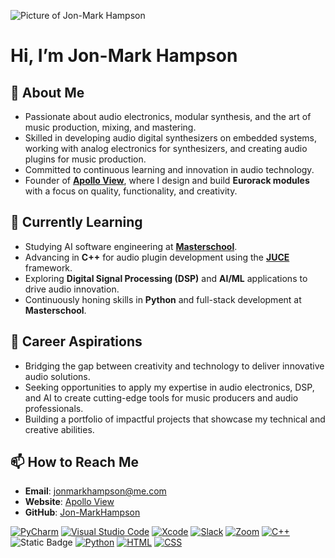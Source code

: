 ![Picture of Jon-Mark Hampson](https://cdn.discordapp.com/attachments/1339902346192486403/1339950529241022504/GitHub_Banner.png?ex=67b095ad&is=67af442d&hm=76b03f19ebaf16a769552b22e7c71b2b444cf4b710e893fd677dcfc5bfc077e4&)


# Hi, I’m Jon-Mark Hampson

## 👀 About Me
- Passionate about audio electronics, modular synthesis, and the art of music production, mixing, and mastering.
- Skilled in developing audio digital synthesizers on embedded systems, working with analog electronics for synthesizers, and creating audio plugins for music production.
- Committed to continuous learning and innovation in audio technology.
- Founder of **[Apollo View](https://apolloviewmodular.com)**, where I design and build **Eurorack modules** with a focus on quality, functionality, and creativity.

## 🌱 Currently Learning
- Studying AI software engineering at **[Masterschool](https://de.masterschool.com/en/)**.
- Advancing in **C++** for audio plugin development using the **[JUCE](https://juce.com/)** framework.
- Exploring **Digital Signal Processing (DSP)** and **AI/ML** applications to drive audio innovation.
- Continuously honing skills in **Python** and full-stack development at **Masterschool**.

## 💼 Career Aspirations
- Bridging the gap between creativity and technology to deliver innovative audio solutions.
- Seeking opportunities to apply my expertise in audio electronics, DSP, and AI to create cutting-edge tools for music producers and audio professionals.
- Building a portfolio of impactful projects that showcase my technical and creative abilities.

## 📫 How to Reach Me
- **Email**: [jonmarkhampson@me.com](mailto:jonmarkhampson@me.com)
- **Website**: [Apollo View](https://apolloviewmodular.com)
- **GitHub**: [Jon-MarkHampson](https://github.com/Jon-MarkHampson)

[![PyCharm](https://img.shields.io/badge/PyCharm-000?logo=pycharm&logoColor=fff)](#) [![Visual Studio Code](https://custom-icon-badges.demolab.com/badge/Visual%20Studio%20Code-0078d7.svg?logo=vsc&logoColor=white)](#) [![Xcode](https://img.shields.io/badge/Xcode-007ACC?logo=Xcode&logoColor=white)](#)
[![Slack](https://img.shields.io/badge/Slack-4A154B?logo=slack&logoColor=fff)](#) [![Zoom](https://img.shields.io/badge/Zoom-2D8CFF?logo=zoom&logoColor=white)](#)
[![C++](https://img.shields.io/badge/C++-%2300599C.svg?logo=c%2B%2B&logoColor=white)](#) ![Static Badge](https://img.shields.io/badge/JUCE-white?logo=juce)
[![Python](https://img.shields.io/badge/Python-3776AB?logo=python&logoColor=fff)](#) [![HTML](https://img.shields.io/badge/HTML-%23E34F26.svg?logo=html5&logoColor=white)](#) [![CSS](https://img.shields.io/badge/CSS-1572B6?logo=css3&logoColor=fff)](#)

<!---
Jon-MarkHampson/Jon-MarkHampson is a ✨ special ✨ repository because its `README.md` (this file) appears on your GitHub profile.
You can click the Preview link to take a look at your changes.
--->
